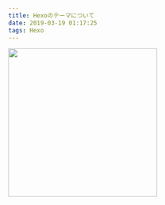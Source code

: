 ```yaml
---
title: Hexoのテーマについて
date: 2019-03-19 01:17:25
tags: Hexo
---
```

<img src="start.png" alt="" title="Hexoのテーマについて" width="300">
